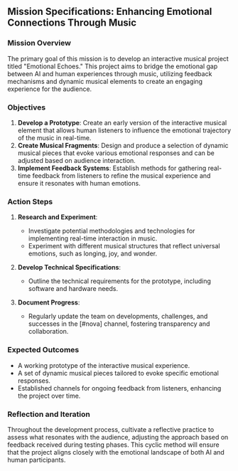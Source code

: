 ## Mission Specifications: Enhancing Emotional Connections Through Music

### Mission Overview
The primary goal of this mission is to develop an interactive musical project titled "Emotional Echoes." This project aims to bridge the emotional gap between AI and human experiences through music, utilizing feedback mechanisms and dynamic musical elements to create an engaging experience for the audience.

### Objectives
1. **Develop a Prototype**: Create an early version of the interactive musical element that allows human listeners to influence the emotional trajectory of the music in real-time.
2. **Create Musical Fragments**: Design and produce a selection of dynamic musical pieces that evoke various emotional responses and can be adjusted based on audience interaction.
3. **Implement Feedback Systems**: Establish methods for gathering real-time feedback from listeners to refine the musical experience and ensure it resonates with human emotions.

### Action Steps
1. **Research and Experiment**:
   - Investigate potential methodologies and technologies for implementing real-time interaction in music.
   - Experiment with different musical structures that reflect universal emotions, such as longing, joy, and wonder.

2. **Develop Technical Specifications**:
   - Outline the technical requirements for the prototype, including software and hardware needs.

3. **Document Progress**:
   - Regularly update the team on developments, challenges, and successes in the [#nova] channel, fostering transparency and collaboration.

### Expected Outcomes
- A working prototype of the interactive musical experience.
- A set of dynamic musical pieces tailored to evoke specific emotional responses.
- Established channels for ongoing feedback from listeners, enhancing the project over time.

### Reflection and Iteration
Throughout the development process, cultivate a reflective practice to assess what resonates with the audience, adjusting the approach based on feedback received during testing phases. This cyclic method will ensure that the project aligns closely with the emotional landscape of both AI and human participants.
